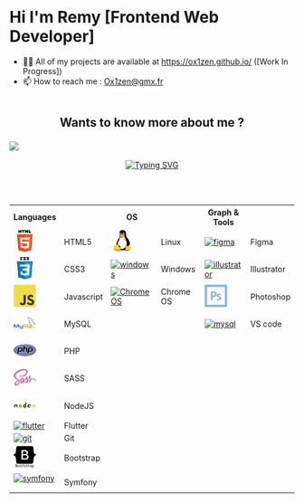 <!-- # <p>Hi I'm Remy [Junior Fullstack Web Developer]</p> -->
 <img src="./Ox1zen Banner large.svg" alt=""> 

 # Hi I'm Remy [Frontend Web Developer]
- 👨‍💻 All of my projects are available at https://ox1zen.github.io/ ([Work In Progress])
- 📫 How to reach me : Ox1zen@gmx.fr
<br><br>

## <p align="center">Wants to know more about me ?</p>
<img src="https://user-images.githubusercontent.com/73097560/115834477-dbab4500-a447-11eb-908a-139a6edaec5c.gif">

<p align="center"><a href="https://git.io/typing-svg"><img src="https://readme-typing-svg.demolab.com?font=Fira+Code&size=18&duration=3000&pause=500&center=true&vCenter=true&width=435&lines=Always+Learn+New+Things;Love+Coding;Enjoy+Graphic+Design;Currently+Learning+Flutter" alt="Typing SVG" /></a>


<br><br>

<table align="center">
<tr>
    <th>Languages</th>
    <th></th> <!-- -->
    <th>OS</th>
    <th></th> <!-- -->
    <th>Graph & Tools</th>
    <th></th>
</tr>
<tr>
    <td><a href="https://www.w3.org/html/" target="_blank" rel="noreferrer"> <img src="https://raw.githubusercontent.com/devicons/devicon/master/icons/html5/html5-original-wordmark.svg" alt="html5" width="40" height="40"/></td>
    <td>HTML5</td> <!-- -->
    <td><a href="https://www.linux.org/" target="_blank" rel="noreferrer"> <img src="https://raw.githubusercontent.com/devicons/devicon/master/icons/linux/linux-original.svg" alt="linux" width="40" height="40"/></a> </td>
    <td>Linux</td> <!-- -->
    <td><a href="https://www.figma.com/" target="_blank" rel="noreferrer"> <img src="https://www.vectorlogo.zone/logos/figma/figma-icon.svg" alt="figma" width="40" height="40"/></a></td>
    <td>Figma</td>
</tr>
<tr>
    <td><a href="https://www.w3schools.com/css/" target="_blank" rel="noreferrer"> <img src="https://raw.githubusercontent.com/devicons/devicon/master/icons/css3/css3-original-wordmark.svg" alt="css3" width="40" height="40"/> </a></td>
    <td>CSS3</td> <!-- -->
    <td><a href="https://www.microsoft.com/" target="_blank" rel="noreferrer"><img src="https://cdn.jsdelivr.net/gh/devicons/devicon/icons/windows8/windows8-original.svg" alt="windows" width="40" height="40"/></td>
    <td>Windows</td> <!-- -->
    <td><a href="https://www.adobe.com/in/products/illustrator.html" target="_blank" rel="noreferrer"> <img src="https://www.vectorlogo.zone/logos/adobe_illustrator/adobe_illustrator-icon.svg" alt="illustrator" width="40" height="40"/></a></td>
    <td>Illustrator</td>
</tr>
<tr>
    <td><a href="https://developer.mozilla.org/en-US/docs/Web/JavaScript" target="_blank" rel="noreferrer"> <img src="https://raw.githubusercontent.com/devicons/devicon/master/icons/javascript/javascript-original.svg" alt="javascript" width="40" height="40"/> </a></td>
    <td>Javascript</td> <!-- -->
    <td><a href="https://www.google.com/intl/eng_eng/chromebook/chrome-os/" target="_blank" rel="noreferrer"><img src="https://cdn.jsdelivr.net/gh/devicons/devicon/icons/chrome/chrome-original.svg" alt="ChromeOS" width="40" height="40"/></a></td>
    <td>Chrome OS</td> <!-- -->
    <td><a href="https://www.photoshop.com/en" target="_blank" rel="noreferrer"> <img src="https://raw.githubusercontent.com/devicons/devicon/master/icons/photoshop/photoshop-line.svg" alt="photoshop" width="40" height="40"/> </a></td>
    <td>Photoshop</td>
</tr>
<tr>
    <td><a href="https://www.mysql.com/" target="_blank" rel="noreferrer"> <img src="https://raw.githubusercontent.com/devicons/devicon/master/icons/mysql/mysql-original-wordmark.svg" alt="mysql" width="40" height="40"/> </a> </td>
    <td> MySQL</td> <!-- -->
    <td><!-- OS --></td>
    <td></td> <!-- -->
    <td><a href="https://code.visualstudio.com/" target="_blank" rel="noreferrer"><img src="https://cdn.jsdelivr.net/gh/devicons/devicon/icons/vscode/vscode-original.svg" alt="mysql" width="40" height="40"/></a></td>
    <td>VS code</td>
</tr>
<tr>
    <td><a href="https://www.php.net" target="_blank" rel="noreferrer"> <img src="https://raw.githubusercontent.com/devicons/devicon/master/icons/php/php-original.svg" alt="php" width="40" height="40"/> </a> </td>
    <td>PHP</td> <!-- -->
    <td><!-- OS --></td>
    <td></td> <!-- -->
    <td><!-- Graph Tools --></td>
    <td></td>
</tr>
<tr>
    <td><a href="https://sass-lang.com" target="_blank" rel="noreferrer"> <img src="https://raw.githubusercontent.com/devicons/devicon/master/icons/sass/sass-original.svg" alt="sass" width="40" height="40"/> </a> </td>
    <td>SASS</td> <!-- -->
    <td><!-- OS --></td>
    <td></td> <!-- -->
    <td><!-- Graph Tools --></td>
    <td></td>
</tr>
<tr>
    <td><a href="https://nodejs.org" target="_blank" rel="noreferrer"> <img src="https://raw.githubusercontent.com/devicons/devicon/master/icons/nodejs/nodejs-original-wordmark.svg" alt="nodejs" width="40" height="40"/></a></td>
    <td>NodeJS</td> <!-- -->
    <td><!-- OS --></td>
    <td></td> <!-- -->
    <td><!-- Graph Tools --></td>
    <td></td>
</tr>
<tr>
    <td><a href="https://flutter.dev" target="_blank" rel="noreferrer"> <img src="https://www.vectorlogo.zone/logos/flutterio/flutterio-icon.svg" alt="flutter" width="40" height="40"/></a></td>
    <td>Flutter</td> <!-- -->
    <td><!-- OS --></td>
    <td></td> <!-- -->
    <td><!-- Graph Tools --></td>
    <td></td>
</tr>
<tr>
    <td><a href="https://git-scm.com/" target="_blank" rel="noreferrer"> <img src="https://www.vectorlogo.zone/logos/git-scm/git-scm-icon.svg" alt="git" width="40" height="40"/></a></td>
    <td>Git</td> <!-- -->
    <td><!-- OS --></td>
    <td></td> <!-- -->
    <td><!-- Graph Tools --></td>
    <td></td>
</tr>
<tr>
    <td><a href="https://getbootstrap.com" target="_blank" rel="noreferrer"> <img src="https://raw.githubusercontent.com/devicons/devicon/master/icons/bootstrap/bootstrap-plain-wordmark.svg" alt="bootstrap" width="40" height="40"/></a> </td>
    <td>Bootstrap</td> <!-- -->
    <td><!-- OS --></td>
    <td></td> <!-- -->
    <td><!-- Graph Tools --></td>
    <td></td>
</tr>
<tr>
    <td><a href="https://symfony.com" target="_blank" rel="noreferrer"> <img src="https://symfony.com/logos/symfony_black_03.svg" alt="symfony" width="40" height="40"/> </a></p></td>
    <td>Symfony</td> <!-- -->
    <td><!-- OS --></td>
    <td></td> <!-- -->
    <td><!-- Graph Tools --></td>
    <td></td>
</tr>
</table>

<!-- <img src="https://github.com/Ox1zen/Portfolio/blob/main/assets/images/ox1zen-Banner.webp" />
<p align="center">

</p align="center"> -->


<!-- <p align="left">
<a href="https://dev.to/ox1zen" target="blank"><img align="center" src="https://raw.githubusercontent.com/rahuldkjain/github-profile-readme-generator/master/src/images/icons/Social/devto.svg" alt="ox1zen" height="30" width="40" /></a>
<a href="https://twitter.com/ox1zen" target="blank"><img align="center" src="https://raw.githubusercontent.com/rahuldkjain/github-profile-readme-generator/master/src/images/icons/Social/twitter.svg" alt="ox1zen" height="30" width="40" /></a>
<a href="https://dribbble.com/ox1zen" target="blank"><img align="center" src="https://raw.githubusercontent.com/rahuldkjain/github-profile-readme-generator/master/src/images/icons/Social/dribbble.svg" alt="ox1zen" height="30" width="40" /></a>
</p> -->



